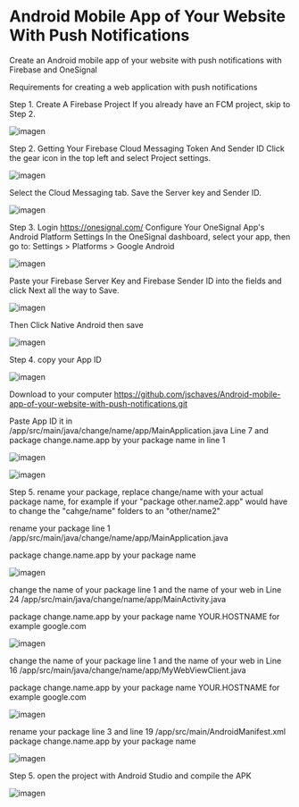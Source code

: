 # Android Mobile App of Your Website With Push Notifications
Create an Android mobile app of your website with push notifications with Firebase and OneSignal

Requirements for creating a web application with push notifications 

Step 1. Create A Firebase Project
If you already have an FCM project, skip to Step 2.

![imagen](https://user-images.githubusercontent.com/3398370/113433435-7da6b700-93df-11eb-8439-93af8d93893d.png)

Step 2. Getting Your Firebase Cloud Messaging Token And Sender ID
Click the gear icon in the top left and select Project settings.

![imagen](https://user-images.githubusercontent.com/3398370/113433546-adee5580-93df-11eb-836f-ac58f26633e9.png)

Select the Cloud Messaging tab.
Save the Server key and Sender ID.

![imagen](https://user-images.githubusercontent.com/3398370/113433582-c3637f80-93df-11eb-83a1-05fa87e8778b.png)

Step 3. Login https://onesignal.com/
Configure Your OneSignal App's Android Platform Settings
In the OneSignal dashboard, select your app, then go to:
Settings > Platforms > Google Android

![imagen](https://user-images.githubusercontent.com/3398370/113433632-e2621180-93df-11eb-9adb-731140cbd5c8.png)

Paste your Firebase Server Key and Firebase Sender ID into the fields and click Next all the way to Save.

![imagen](https://user-images.githubusercontent.com/3398370/113433655-ec841000-93df-11eb-8aa4-46f6cecfa0ce.png)


Then Click Native Android then save

![imagen](https://user-images.githubusercontent.com/3398370/113434849-feff4900-93e1-11eb-90e9-c78d8322035a.png)


Step 4. copy your App ID

![imagen](https://user-images.githubusercontent.com/3398370/113517735-242abd80-9582-11eb-8db1-d7b0ef1167e4.png)

Download to your computer https://github.com/jschaves/Android-mobile-app-of-your-website-with-push-notifications.git 

Paste App ID it in /app/src/main/java/change/name/app/MainApplication.java Line 7 and package change.name.app by your package name in line 1

![imagen](https://user-images.githubusercontent.com/3398370/113476805-1db31d80-947e-11eb-9a9d-114a93735904.png)

![imagen](https://user-images.githubusercontent.com/3398370/113436579-3fac9180-93e5-11eb-9bf1-a140d94166e5.png)

Step 5. rename your package, replace change/name with your actual package name, for example if your "package other.name2.app" would have to change the "cahge/name" folders to an "other/name2"

rename your package line 1 /app/src/main/java/change/name/app/MainApplication.java

package change.name.app by your package name 

![imagen](https://user-images.githubusercontent.com/3398370/113436891-da0cd500-93e5-11eb-9714-660a1e95d4a6.png)

change the name of your package line 1 and the name of your web in Line 24 /app/src/main/java/change/name/app/MainActivity.java

package change.name.app by your package name
YOUR.HOSTNAME for example google.com 

![imagen](https://user-images.githubusercontent.com/3398370/113437191-7f27ad80-93e6-11eb-8bb9-0c14fd28f7d5.png)

change the name of your package line 1 and the name of your web in Line 16 /app/src/main/java/change/name/app/MyWebViewClient.java

package change.name.app by your package name
YOUR.HOSTNAME for example google.com 

![imagen](https://user-images.githubusercontent.com/3398370/113437541-168d0080-93e7-11eb-82a0-c4e08de7fd8d.png)

rename your package line 3 and line 19 /app/src/main/AndroidManifest.xml
package change.name.app by your package name

![imagen](https://user-images.githubusercontent.com/3398370/113476758-daf14580-947d-11eb-9858-84daded55cd9.png)


Step 5. open the project with Android Studio and compile the APK 

![imagen](https://user-images.githubusercontent.com/3398370/113473152-0bc68000-9468-11eb-8308-d90981046986.png)



